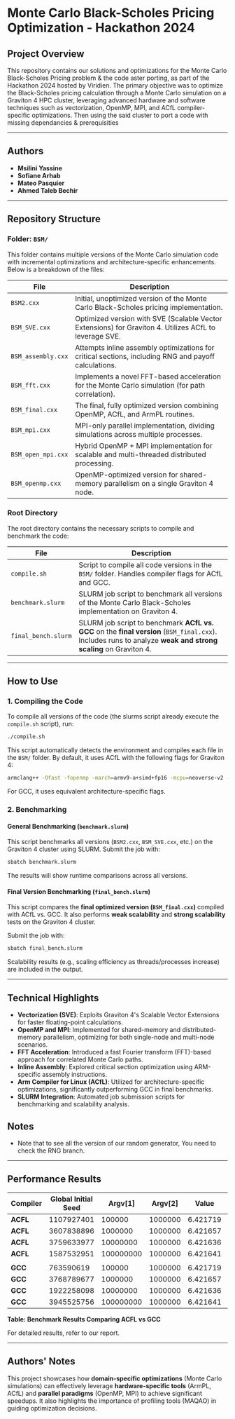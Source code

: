 # Monte Carlo Black-Scholes Pricing Optimization - Hackathon 2024

## Project Overview

This repository contains our solutions and optimizations for the Monte Carlo Black-Scholes Pricing problem & the code aster porting, as part of the Hackathon 2024 hosted by Viridien. The primary objective was to optimize the Black-Scholes pricing calculation through a Monte Carlo simulation on a Graviton 4 HPC cluster, leveraging advanced hardware and software techniques such as vectorization, OpenMP, MPI, and ACfL compiler-specific optimizations. Then using the said cluster to port a code with missing dependancies & prerequisities 

---

## Authors

- **Msilini Yassine**  
- **Sofiane Arhab**  
- **Mateo Pasquier**  
- **Ahmed Taleb Bechir**

---

## Repository Structure

### **Folder: `BSM/`**

This folder contains multiple versions of the Monte Carlo simulation code with incremental optimizations and architecture-specific enhancements. Below is a breakdown of the files:

| **File**             | **Description**                                                                                           |
|-----------------------|-----------------------------------------------------------------------------------------------------------|
| `BSM2.cxx`           | Initial, unoptimized version of the Monte Carlo Black-Scholes pricing implementation.                     |
| `BSM_SVE.cxx`        | Optimized version with SVE (Scalable Vector Extensions) for Graviton 4. Utilizes ACfL to leverage SVE.     |
| `BSM_assembly.cxx`   | Attempts inline assembly optimizations for critical sections, including RNG and payoff calculations.       |
| `BSM_fft.cxx`        | Implements a novel FFT-based acceleration for the Monte Carlo simulation (for path correlation).           |
| `BSM_final.cxx`      | The final, fully optimized version combining OpenMP, ACfL, and ArmPL routines.                       |
| `BSM_mpi.cxx`        | MPI-only parallel implementation, dividing simulations across multiple processes.                         |
| `BSM_open_mpi.cxx`   | Hybrid OpenMP + MPI implementation for scalable and multi-threaded distributed processing.                 |
| `BSM_openmp.cxx`     | OpenMP-optimized version for shared-memory parallelism on a single Graviton 4 node.                       |

### **Root Directory**

The root directory contains the necessary scripts to compile and benchmark the code:

| **File**              | **Description**                                                                                           |
|------------------------|-----------------------------------------------------------------------------------------------------------|
| `compile.sh`          | Script to compile all code versions in the `BSM/` folder. Handles compiler flags for ACfL and GCC.         |
| `benchmark.slurm`     | SLURM job script to benchmark all versions of the Monte Carlo Black-Scholes implementation on Graviton 4. |
| `final_bench.slurm`   | SLURM job script to benchmark **ACfL vs. GCC** on the **final version** (`BSM_final.cxx`). Includes runs to analyze **weak and strong scaling** on Graviton 4. |

---

## How to Use

### 1. **Compiling the Code**

To compile all versions of the code (the slurms script already execute the `compile.sh` script), run:

```bash
./compile.sh
```

This script automatically detects the environment and compiles each file in the `BSM/` folder. By default, it uses ACfL with the following flags for Graviton 4:

```bash
armclang++ -Ofast -fopenmp -march=armv9-a+simd+fp16 -mcpu=neoverse-v2 -funroll-loops -ffast-math -fvectorize -larmpl -lamath -lm
```

For GCC, it uses equivalent architecture-specific flags.

### 2. **Benchmarking**

#### General Benchmarking (`benchmark.slurm`)

This script benchmarks all versions (`BSM2.cxx`, `BSM_SVE.cxx`, etc.) on the Graviton 4 cluster using SLURM. Submit the job with:

```bash
sbatch benchmark.slurm
```

The results will show runtime comparisons across all versions.

#### Final Version Benchmarking (`final_bench.slurm`)

This script compares the **final optimized version (`BSM_final.cxx`)** compiled with ACfL vs. GCC. It also performs **weak scalability** and **strong scalability** tests on the Graviton 4 cluster.

Submit the job with:

```bash
sbatch final_bench.slurm
```

Scalability results (e.g., scaling efficiency as threads/processes increase) are included in the output.

---

## Technical Highlights

- **Vectorization (SVE)**: Exploits Graviton 4's Scalable Vector Extensions for faster floating-point calculations.  
- **OpenMP and MPI**: Implemented for shared-memory and distributed-memory parallelism, optimizing for both single-node and multi-node scenarios.  
- **FFT Acceleration**: Introduced a fast Fourier transform (FFT)-based approach for correlated Monte Carlo paths.  
- **Inline Assembly**: Explored critical section optimization using ARM-specific assembly instructions.  
- **Arm Compiler for Linux (ACfL)**: Utilized for architecture-specific optimizations, significantly outperforming GCC in final benchmarks.  
- **SLURM Integration**: Automated job submission scripts for benchmarking and scalability analysis.  

## Notes
- Note that to see all the version of our random generator, You need to check the RNG branch.
---

## Performance Results

| **Compiler** | **Global Initial Seed** | **Argv[1]** | **Argv[2]** | **Value** | **Execution Time (s)** |
|--------------|--------------------------|-------------|-------------|-----------|-------------------------|
| **ACFL**     | 1107927401              | 100000      | 1000000     | 6.421719  | 9.646235               |
| **ACFL**     | 3607838896              | 1000000     | 1000000     | 6.421657  | 96.193266              |
| **ACFL**     | 3759633977              | 10000000    | 1000000     | 6.421636  | 961.795572             |
| **ACFL**     | 1587532951              | 100000000   | 1000000     | 6.421641  | 9620.493292            |
|              |                          |             |             |           |                         |
| **GCC**      | 763590619               | 100000      | 1000000     | 6.421719  | 27.027556              |
| **GCC**      | 3768789677              | 1000000     | 1000000     | 6.421657  | 270.040415             |
| **GCC**      | 1922258098              | 10000000    | 1000000     | 6.421636  | 2630.435618            |
| **GCC**      | 3945525756              | 100000000   | 1000000     | 6.421641  | 27043.345574           |

**Table: Benchmark Results Comparing ACFL vs GCC**
 

For detailed results, refer to our report.

---

## Authors' Notes

This project showcases how **domain-specific optimizations** (Monte Carlo simulations) can effectively leverage **hardware-specific tools** (ArmPL, ACfL) and **parallel paradigms** (OpenMP, MPI) to achieve significant speedups. It also highlights the importance of profiling tools (MAQAO) in guiding optimization decisions. 
